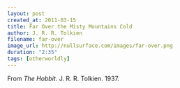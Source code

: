 ```yaml
---
layout: post
created_at: 2011-03-15
title: Far Over the Misty Mountains Cold
author: J. R. R. Tolkien
filename: far-over
image_url: http://nullsurface.com/images/far-over.png
duration: "2:35"
tags: [otherworldly]
---
```


From _The Hobbit_.  J. R. R. Tolkien.  1937.
